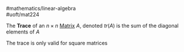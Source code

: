 #mathematics/linear-algebra  
#uoft/mat224 

The **Trace** of an $n\times n$ [Matrix](Matrix.md) $A$, denoted $tr(A)$ is the sum of the diagonal elements of $A$

The trace is only valid for square matrices